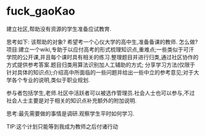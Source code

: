 # fuck_gaoKao
建立社区,帮助没有资源的学生准备应试教育.

思考如下:
该帮助的对象?
希望考一个心仪大学的高中生,准备备课的教师.
怎么做?
  项目:建立一个wiki,专助于以应付高考的形式梳理知识点,重难点;一些类似于可汗学院的公开课,并且每个课时具有相关的练习.整理题目并进行归类,通过社区协作的方式提供参考答案.题目归类用算法识别加人工辅助的方式; 分享学习方法(仅限于针对具体的知识点);介绍高中所面临的一些问题并给出一些中立的参考意见;对于大学各个专业的说明,类似于职业规划.
      
参与者包括学生,老师.社区中活跃者可以被选作管理员.社会人士也可以参与,不过社会人士主要是对于相关的知识点补充额外的附加说明.
  
  思考:最先需要做的事情是调研.观察学生平时如何学习.
       
   TIP:这个计划只能等到我成为教师之后付诸行动
  
